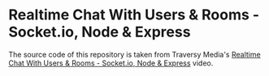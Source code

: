 # Realtime Chat With Users & Rooms - Socket.io, Node & Express

The source code of this repository is taken from Traversy Media's [Realtime Chat With Users & Rooms - Socket.io, Node & Express](https://www.youtube.com/watch?v=jD7FnbI76Hg) video.
